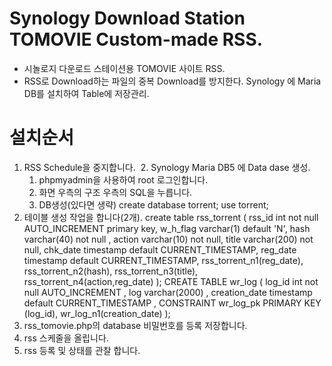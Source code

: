 # Synology Download Station TOMOVIE Custom-made RSS.
  - 시놀로지 다운로드 스테이션용 TOMOVIE 사이트 RSS.
  - RSS로 Download하는 파일의 중복 Download를 방지한다.
    Synology 에 Maria DB를 설치하여 Table에 저장관리.
  
    
# 설치순서
  1. RSS Schedule을 중지합니다.
  2. Synology Maria DB5 에 Data dase 생성.
     1) phpmyadmin을 사용하여 root 로그인합니다.
     2) 화면 우측의 구조 우측의 SQL을 누릅니다.
     3) DB생성(있다면 생략)
        create database torrent;
        use torrent;
  3. 테이블 생성 작업을 합니다(2개).
     create table rss_torrent
     (
         rss_id     int not null AUTO_INCREMENT primary key,
         w_h_flag   varchar(1)   default 'N',
         hash       varchar(40)  not null ,
         action     varchar(10)  not null,
         title      varchar(200) not null,
         chk_date   timestamp    default CURRENT_TIMESTAMP,
         reg_date   timestamp    default CURRENT_TIMESTAMP,
         rss_torrent_n1(reg_date),
         rss_torrent_n2(hash),
         rss_torrent_n3(title),
         rss_torrent_n4(action,reg_date)
     );
    CREATE TABLE wr_log
    ( log_id        int not null AUTO_INCREMENT ,
      log           varchar(2000) ,
      creation_date timestamp default CURRENT_TIMESTAMP ,
      CONSTRAINT wr_log_pk PRIMARY KEY (log_id),
      wr_log_n1(creation_date)
    );
  4. rss_tomovie.php의 database 비밀번호를 등록 저장합니다.
  5. rss 스케줄을 올립니다.
  6. rss 등록 및 상태를 관찰 합니다.

